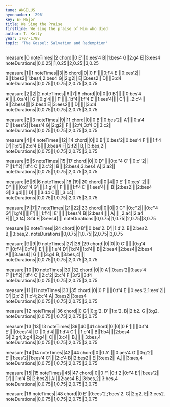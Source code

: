 ```yaml
---
tune: ANGELUS
hymnnumber: '296'
key: E♭ Major
title: We Sing the Praise
firstline: We sing the praise of Him who died
author: T. Kelly
year: 1707-1788
topic: 'The Gospel: Salvation and Redemption'
---
```

measure||0
noteTimes||2
chord||0
E'||0:ees'4
B||1:bes4
G||2:g4
E||3:ees4
noteDurations||0,0.25||1,0.25||2,0.25||3,0.25

measure||1||1
noteTimes||3||5
chord||0||0
F'||||0:f'4
E'||0:ees'2||
B||1:bes2||1:bes4;2:bes4
G||2:g2||
E||3:ees2||
D||||3:d4
noteDurations||0,0.75||1,0.75||2,0.75||3,0.75

measure||2||2||2
noteTimes||6||7||8
chord||0||0||0
B'||||||0:bes'4
A'||||_0:a'4||
G'||0:g'4||||
F'||||_1:f'4||1:f'4
E'||1:ees'4||||
C'||||_2:c'4||
B||2:bes4||||2:bes4
E||3:ees2||||
D||||||3:d4
noteDurations||0,0.75||1,0.75||2,0.75||3,0.75

measure||3||3
noteTimes||9||11
chord||0||0
B'||0:bes'2||
A'||||0:a'4
E'||1:ees'2||1:ees'4
G||2:g2||
F||||2:f4;3:f4
C||3:c2||
noteDurations||0,0.75||1,0.75||2,0.75||3,0.75

measure||4||4
noteTimes||12||14
chord||0||0
B'||0:bes'2||0:bes'4
F'||||1:f'4
D'||1:d'2||2:d'4
B||||3:bes4
F||2:f2||
B,||3:bes,2||
noteDurations||0,0.75||1,0.75||2,0.75||3,0.75

measure||5||5
noteTimes||15||17
chord||0||0
D''||||0:d''4
C''||0:c''2||
F'||1:f'2||1:f'4
C'||2:c'2||
B||||2:bes4;3:bes4
A||3:a2||
noteDurations||0,0.75||1,0.75||2,0.75||3,0.75

measure||6||6||6
noteTimes||18||19||20
chord||0||4||0
E''||0:ees''2||||
D''||||||0:d''4
G'||||_1:g'4||
F'||||||1:f'4
E'||1:ees'4||||
B||2:bes2||||2:bes4
G||3:g4||||
D||||||3:d4
C||||_3:c4||
noteDurations||0,0.75||1,0.75||2,0.75||3,0.75

measure||7||7||7
noteTimes||21||22||23
chord||0||0||0
C''||0:c''2||||0:c''4
G'||1:g'4||||
F'||||_1:f'4||
E'||||||1:ees'4
B||2:bes4||||
A||||_2:a4||2:a4
F||||_3:f4||3:f4
E||3:ees4||||
noteDurations||0,0.75||1,0.75||2,0.75||3,0.75

measure||8
noteTimes||24
chord||0
B'||0:bes'2.
D'||1:d'2.
B||2:bes2.
B,||3:bes,2.
noteDurations||0,0.75||1,0.75||2,0.75||3,0.75

measure||9||9||9
noteTimes||27||28||29
chord||0||0||0
G'||||||0:g'4
F'||0:f'4||0:f'4||
E'||||||1:e'4
D'||1:d'4||1:d'4||
B||2:bes4||2:bes4||2:bes4
A||||3:aes4||
G||||||3:g4
B,||3:bes,4||||
noteDurations||0,0.75||1,0.75||2,0.75||3,0.75

measure||10||10
noteTimes||30||32
chord||0||0
A'||0:aes'2||0:aes'4
F'||1:f'2||1:f'4
C'||2:c'2||2:c'4
F||3:f2||3:f4
noteDurations||0,0.75||1,0.75||2,0.75||3,0.75

measure||11||11
noteTimes||33||35
chord||0||0
F'||||0:f'4
E'||0:ees'2;1:ees'2||
C'||2:c'2||1:c'4;2:c'4
A||3:aes2||3:aes4
noteDurations||0,0.75||1,0.75||2,0.75||3,0.75

measure||12
noteTimes||36
chord||0
G'||0:g'2.
D'||1:d'2.
B||2:b2.
G||3:g2.
noteDurations||0,0.75||1,0.75||2,0.75||3,0.75

measure||13||13||13
noteTimes||39||40||41
chord||0||0||0
F'||||||0:f'4
E'||||0:ees'4||
D'||0:d'4||||1:d'4
C'||||1:c'4||
B||1:b4||||2:bes4
G||2:g4;3:g4||2:g4||
C||||3:c4||
B,||||||3:bes,4
noteDurations||0,0.75||1,0.75||2,0.75||3,0.75

measure||14||14
noteTimes||42||44
chord||0||0
A'||||0:aes'4
G'||0:g'2||
E'||1:ees'2||1:ees'4
C'||||2:c'4
B||2:bes2||
E||3:ees2||
A,||||3:aes,4
noteDurations||0,0.75||1,0.75||2,0.75||3,0.75

measure||15||15
noteTimes||45||47
chord||0||0
F'||0:f'2||0:f'4
E'||1:ees'2||
D'||||1:d'4
B||2:bes2||
A||||2:aes4
B,||3:bes,2||3:bes,4
noteDurations||0,0.75||1,0.75||2,0.75||3,0.75

measure||16
noteTimes||48
chord||0
E'||0:ees'2.;1:ees'2.
G||2:g2.
E||3:ees2.
noteDurations||0,0.75||1,0.75||2,0.75||3,0.75


